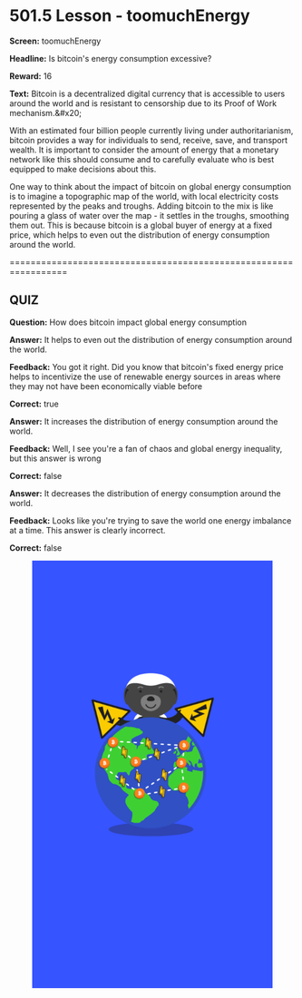 # 501.5 Lesson - toomuchEnergy

**Screen:** toomuchEnergy

**Headline:** Is bitcoin&#x27;s energy consumption excessive?

**Reward:** 16

**Text:** Bitcoin is a decentralized digital currency that is accessible to users around the world and is resistant to censorship due to its Proof of Work mechanism.&amp;#x20;

With an estimated four billion people currently living under authoritarianism, bitcoin provides a way for individuals to send, receive, save, and transport wealth. It is important to consider the amount of energy that a monetary network like this should consume and to carefully evaluate who is best equipped to make decisions about this.

One way to think about the impact of bitcoin on global energy consumption is to imagine a topographic map of the world, with local electricity costs represented by the peaks and troughs. Adding bitcoin to the mix is like pouring a glass of water over the map - it settles in the troughs, smoothing them out. This is because bitcoin is a global buyer of energy at a fixed price, which helps to even out the distribution of energy consumption around the world.


=================================================================

## QUIZ

**Question:** How does bitcoin impact global energy consumption


**Answer:** It helps to even out the distribution of energy consumption around the world.

**Feedback:** You got it right. Did you know that bitcoin&#x27;s fixed energy price helps to incentivize the use of renewable energy sources in areas where they may not have been economically viable before

**Correct:** true

**Answer:** It increases the distribution of energy consumption around the world.

**Feedback:** Well, I see you&#x27;re a fan of chaos and global energy inequality, but this answer is wrong

**Correct:** false

**Answer:** It decreases the distribution of energy consumption around the world.

**Feedback:** Looks like you&#x27;re trying to save the world one energy imbalance at a time. This answer is clearly incorrect.

**Correct:** false


<figure><img src="../.gitbook/assets/501-05.png" alt=""><figcaption></figcaption></figure>

